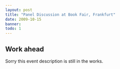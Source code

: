 ```yaml
---
layout: post
title: "Panel Discussion at Book Fair, Frankfurt"
date: 2009-10-15
banner: 
todo: 1
---
```



## Work ahead

Sorry this event description is still in the works.

<!--

http://www.pavingways.com/review-frankfurt-book-fair-opportunities-for-publishers-retailers-2_1469.html
http://www.pavingways.com/panel-discussion-at-frankfurt-book-fair-2009_957.html

-->
